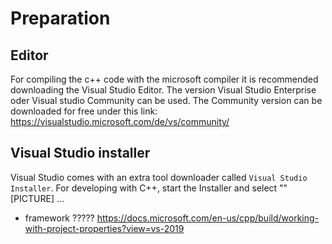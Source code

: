 # Preparation


## Editor
For compiling the c++ code with the microsoft compiler it is recommended downloading the Visual Studio Editor. The version Visual Studio Enterprise oder Visual studio Community can be used. The Community version can be downloaded for free under this link: https://visualstudio.microsoft.com/de/vs/community/

## Visual Studio installer
Visual Studio comes with an extra tool downloader called `Visual Studio Installer`.
For developing with C++, start the Installer and select ""
[PICTURE]
...


- framework ????? 
https://docs.microsoft.com/en-us/cpp/build/working-with-project-properties?view=vs-2019
